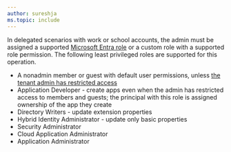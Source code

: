```yaml
---
author: sureshja
ms.topic: include
---
```


In delegated scenarios with work or school accounts, the admin must be assigned a supported [Microsoft Entra role](/entra/identity/role-based-access-control/permissions-reference?toc=%2Fgraph%2Ftoc.json) or a custom role with a supported role permission. The following least privileged roles are supported for this operation.

- A nonadmin member or guest with default user permissions, unless [the tenant admin has restricted access](/entra/fundamentals/users-default-permissions#restrict-member-users-default-permissions)
- Application Developer - create apps even when the admin has restricted access to members and guests; the principal with this role is assigned ownership of the app they create
- Directory Writers - update extension properties
- Hybrid Identity Administrator - update only basic properties
- Security Administrator
- Cloud Application Administrator
- Application Administrator
